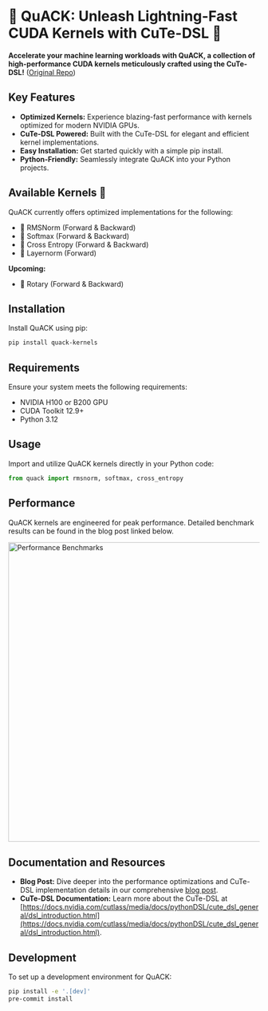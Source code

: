# 🦆 QuACK: Unleash Lightning-Fast CUDA Kernels with CuTe-DSL 🦆

**Accelerate your machine learning workloads with QuACK, a collection of high-performance CUDA kernels meticulously crafted using the CuTe-DSL!** ([Original Repo](https://github.com/Dao-AILab/quack))

## Key Features

*   **Optimized Kernels:** Experience blazing-fast performance with kernels optimized for modern NVIDIA GPUs.
*   **CuTe-DSL Powered:** Built with the CuTe-DSL for elegant and efficient kernel implementations.
*   **Easy Installation:**  Get started quickly with a simple pip install.
*   **Python-Friendly:**  Seamlessly integrate QuACK into your Python projects.

## Available Kernels 🐥

QuACK currently offers optimized implementations for the following:

*   🦆 RMSNorm (Forward & Backward)
*   🦆 Softmax (Forward & Backward)
*   🦆 Cross Entropy (Forward & Backward)
*   🦆 Layernorm (Forward)

**Upcoming:**

*   🦆 Rotary (Forward & Backward)

## Installation

Install QuACK using pip:

```bash
pip install quack-kernels
```

## Requirements

Ensure your system meets the following requirements:

*   NVIDIA H100 or B200 GPU
*   CUDA Toolkit 12.9+
*   Python 3.12

## Usage

Import and utilize QuACK kernels directly in your Python code:

```python
from quack import rmsnorm, softmax, cross_entropy
```

## Performance

QuACK kernels are engineered for peak performance.  Detailed benchmark results can be found in the blog post linked below.

[<img src="media/bf16_kernel_benchmarks_single_row.svg" alt="Performance Benchmarks" width="600">](media/bf16_kernel_benchmarks_single_row.svg)

## Documentation and Resources

*   **Blog Post:** Dive deeper into the performance optimizations and CuTe-DSL implementation details in our comprehensive [blog post](media/2025-07-10-membound-sol.md).
*   **CuTe-DSL Documentation:** Learn more about the CuTe-DSL at [https://docs.nvidia.com/cutlass/media/docs/pythonDSL/cute_dsl_general/dsl_introduction.html](https://docs.nvidia.com/cutlass/media/docs/pythonDSL/cute_dsl_general/dsl_introduction.html).

## Development

To set up a development environment for QuACK:

```bash
pip install -e '.[dev]'
pre-commit install
```